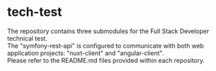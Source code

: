 # tech-test

The repository contains three submodules for the Full Stack Developer technical test.  
The "symfony-rest-api" is configured to communicate with both web application projects: "nuxt-client" and "angular-client".  
Please refer to the README.md files provided within each repository.  
